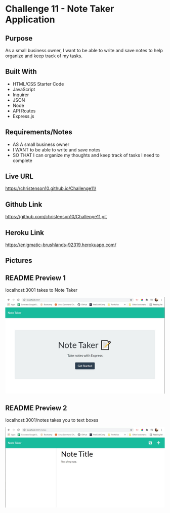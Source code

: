 # Challenge 11 - Note Taker Application

## Purpose
As a small business owner, I want to be able to write and save notes to help organize and keep track of my tasks.

## Built With
* HTML/CSS Starter Code 
* JavaScript
* Inquirer
* JSON
* Node
* API Routes
* Express.js

## Requirements/Notes
* AS A small business owner
* I WANT to be able to write and save notes
* SO THAT I can organize my thoughts and keep track of tasks I need to complete

## Live URL
https://christenson10.github.io/Challenge11/
## Github Link
https://github.com/christenson10/Challenge11.git

## Heroku Link
https://enigmatic-brushlands-92319.herokuapp.com/

## Pictures

## README Preview 1
localhost:3001 takes to Note Taker

![Screenshot1](NoteTakerScreenshot1.jpg)

## README Preview 2
localhost:3001/notes takes you to text boxes

![Screenshot2](NoteTakerScreenshot2.jpg)